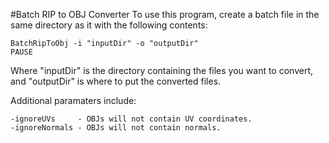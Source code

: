 #Batch RIP to OBJ Converter
To use this program, create a batch file in the same directory as it with the following contents:
```
BatchRipToObj -i "inputDir" -o "outputDir"
PAUSE
```
Where "inputDir" is the directory containing the files you want to convert, and "outputDir" is where to put the converted files.

Additional paramaters include:
```
-ignoreUVs     - OBJs will not contain UV coordinates.
-ignoreNormals - OBJs will not contain normals.
```